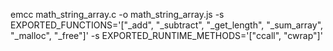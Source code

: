 
emcc math_string_array.c -o math_string_array.js -s EXPORTED_FUNCTIONS='["_add", "_subtract", "_get_length", "_sum_array", "_malloc", "_free"]' -s EXPORTED_RUNTIME_METHODS='["ccall", "cwrap"]'
